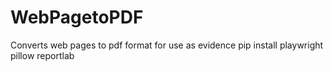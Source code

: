 # WebPagetoPDF
Converts web pages to pdf format for use as evidence
pip install playwright pillow reportlab
